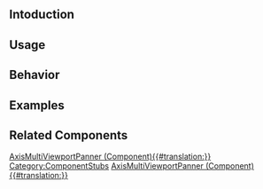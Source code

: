 <languages></languages> <translate>

## Intoduction

## Usage

## Behavior

## Examples

## Related Components

</translate>

[AxisMultiViewportPanner
(Component){{#translation:}}](Category:Components{{#translation:}} "wikilink")
[Category:ComponentStubs](Category:ComponentStubs "wikilink")
[AxisMultiViewportPanner
(Component){{#translation:}}](Category:Components:UIX:Utility{{#translation:}} "wikilink")